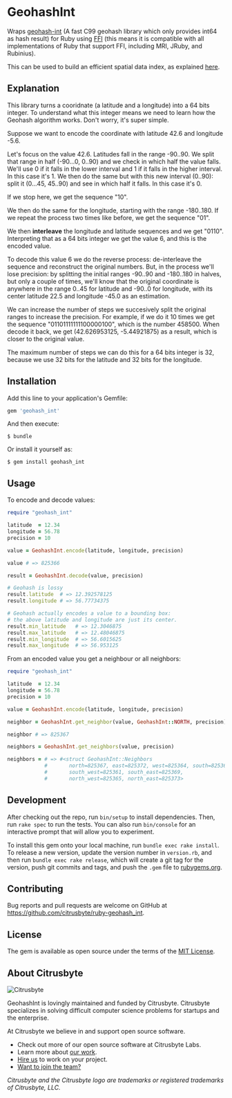 # GeohashInt

Wraps [geohash-int](https://github.com/yinqiwen/geohash-int)
(A fast C99 geohash library which only provides int64 as hash result) for Ruby
using [FFI](https://github.com/ffi/ffi) (this means it is compatible with all
implementations of Ruby that support FFI, including MRI, JRuby, and Rubinius).

This can be used to build an efficient spatial data index, as explained
[here](https://github.com/yinqiwen/ardb/wiki/Spatial-Index).

## Explanation

This library turns a cooridnate (a latitude and a longitude) into a 64 bits
integer. To understand what this integer means we need to learn how the Geohash
algorithm works. Don't worry, it's super simple.

Suppose we want to encode the coordinate with latitude 42.6 and longitude -5.6.

Let's focus on the value 42.6. Latitudes fall in the range -90..90. We split that
range in half (-90...0, 0..90) and we check in which half the value falls. We'll
use 0 if it falls in the lower interval and 1 if it falls in the higher interval.
In this case it's 1. We then do the same but with this new interval (0..90): split
it (0...45, 45..90) and see in which half it falls. In this case it's 0.

If we stop here, we get the sequence "10".

We then do the same for the longitude, starting with the range -180..180.
If we repeat the process two times like before, we get the sequence "01".

We then **interleave** the longitude and latitude sequences and we get "0110".
Interpreting that as a 64 bits integer we get the value 6, and this is the encoded value.

To decode this value 6 we do the reverse process: de-interleave the sequence and
reconstruct the original numbers. But, in the process we'll lose precision:
by splitting the initial ranges -90..90 and -180..180 in halves, but only a couple
of times, we'll know that the original coordinate is anywhere in the range 0..45 for
latitude and -90..0 for longitude, with its center latitude 22.5 and longitude -45.0
as an estimation.

We can increase the number of steps we succesively split the original ranges to
increase the precision. For example, if we do it 10 times we get the sequence
"01101111111100000100", which is the number 458500. When decode it back, we get
(42.626953125, -5.44921875) as a result, which is closer to the original value.

The maximum number of steps we can do this for a 64 bits integer is 32,
because we use 32 bits for the latitude and 32 bits for the longitude.

## Installation

Add this line to your application's Gemfile:

```ruby
gem 'geohash_int'
```

And then execute:

    $ bundle

Or install it yourself as:

    $ gem install geohash_int

## Usage

To encode and decode values:

```ruby
require "geohash_int"

latitude  = 12.34
longitude = 56.78
precision = 10

value = GeohashInt.encode(latitude, longitude, precision)

value # => 825366

result = GeohashInt.decode(value, precision)

# Geohash is lossy
result.latitude  # => 12.392578125
result.longitude # => 56.77734375

# Geohash actually encodes a value to a bounding box:
# the above latitude and longitude are just its center.
result.min_latitude   # => 12.3046875
result.max_latitude   # => 12.48046875
result.min_longitude  # => 56.6015625
result.max_longitude  # => 56.953125
```

From an encoded value you get a neighbour or all neighbors:

```ruby
require "geohash_int"

latitude  = 12.34
longitude = 56.78
precision = 10

value = GeohashInt.encode(latitude, longitude, precision)

neighbor = GeohashInt.get_neighbor(value, GeohashInt::NORTH, precision)

neighbor # => 825367

neighbors = GeohashInt.get_neighbors(value, precision)

neighbors = # => #<struct GeohashInt::Neighbors
            #       north=825367, east=825372, west=825364, south=825363,
            #       south_west=825361, south_east=825369,
            #       north_west=825365, north_east=825373>
```

## Development

After checking out the repo, run `bin/setup` to install dependencies. Then, run `rake spec` to run the tests. You can also run `bin/console` for an interactive prompt that will allow you to experiment.

To install this gem onto your local machine, run `bundle exec rake install`. To release a new version, update the version number in `version.rb`, and then run `bundle exec rake release`, which will create a git tag for the version, push git commits and tags, and push the `.gem` file to [rubygems.org](https://rubygems.org).

## Contributing

Bug reports and pull requests are welcome on GitHub at https://github.com/citrusbyte/ruby-geohash_int.

## License

The gem is available as open source under the terms of the [MIT License](http://opensource.org/licenses/MIT).

## About Citrusbyte

![Citrusbyte](http://i.imgur.com/W6eISI3.png)

GeohashInt is lovingly maintained and funded by Citrusbyte.
Citrusbyte specializes in solving difficult computer science problems for startups and the enterprise.

At Citrusbyte we believe in and support open source software.
* Check out more of our open source software at Citrusbyte Labs.
* Learn more about [our work](https://citrusbyte.com/portfolio).
* [Hire us](https://citrusbyte.com/contact) to work on your project.
* [Want to join the team?](http://careers.citrusbyte.com)

*Citrusbyte and the Citrusbyte logo are trademarks or registered trademarks of Citrusbyte, LLC.*

